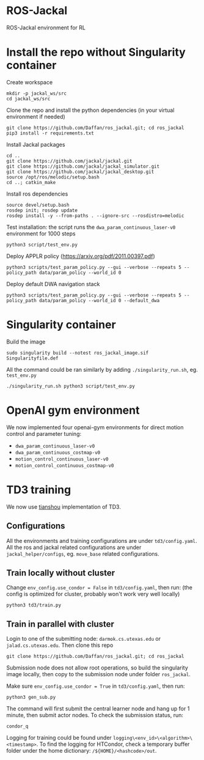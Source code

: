 # ROS-Jackal
ROS-Jackal environment for RL

# Install the repo without Singularity container
Create workspace
```
mkdir -p jackal_ws/src
cd jackal_ws/src
```
Clone the repo and install the python dependencies (in your virtual environment if needed)
```
git clone https://github.com/Daffan/ros_jackal.git; cd ros_jackal
pip3 install -r requirements.txt
```
Install Jackal packages
```
cd ..
git clone https://github.com/jackal/jackal.git
git clone https://github.com/jackal/jackal_simulator.git
git clone https://github.com/jackal/jackal_desktop.git
source /opt/ros/melodic/setup.bash
cd ..; catkin_make
```
Install ros dependencies
```
source devel/setup.bash
rosdep init; rosdep update
rosdep install -y --from-paths . --ignore-src --rosdistro=melodic
```
Test installation: the script runs the `dwa_param_continuous_laser-v0` environment for 1000 steps
```
python3 script/test_env.py
```
Deploy APPLR policy (https://arxiv.org/pdf/2011.00397.pdf)
```
python3 scripts/test_param_policy.py --gui --verbose --repeats 5 --policy_path data/param_policy --world_id 0
```
Deploy default DWA navigation stack
```
python3 scripts/test_param_policy.py --gui --verbose --repeats 5 --policy_path data/param_policy --world_id 0 --default_dwa
```

# Singularity container
Build the image
```
sudo singularity build --notest ros_jackal_image.sif Singularityfile.def
```
All the command could be ran similarly by adding `./singularity_run.sh`, eg. `test_env.py`
```
./singularity_run.sh python3 script/test_env.py
```

# OpenAI gym environment
We now implemented four openai-gym environments for direct motion control and parameter tuning: 
* `dwa_param_continuous_laser-v0`
* `dwa_param_continuous_costmap-v0`
* `motion_control_continuous_laser-v0`
* `motion_control_continuous_costmap-v0`


# TD3 training
We now use [tianshou]() implementation of TD3.

## Configurations
All the environments and training configurations are under `td3/config.yaml`. All the ros and jackal related configurations are under `jackal_helper/configs`, eg. `move_base` related configurations.

## Train locally without cluster
Change `env_config.use_condor = False` in `td3/config.yaml`, then run: (the config is optimized for cluster, probably won't work very well locally)
```
python3 td3/train.py
```

## Train in parallel with cluster
Login to one of the submitting node: `darmok.cs.utexas.edu` or `jalad.cs.utexas.edu`. Then clone this repo

```
git clone https://github.com/Daffan/ros_jackal.git; cd ros_jackal
```

Submission node does not allow root operations, so build the singularity image locally, then copy to the submission node under folder `ros_jackal`. 

Make sure `env_config.use_condor = True` in `td3/config.yaml`, then run:
```
python3 gen_sub.py
```

The command will first submit the central learner node and hang up for 1 minute, then submit actor nodes. To check the submission status, run:
```
condor_q
```

Logging for training could be found under `logging\<env_id>\<algorithm>\<timestamp>`. To find the logging for HTCondor, check a temporary buffer folder under the home dictionary: `/${HOME}/<hashcode>/out`.

